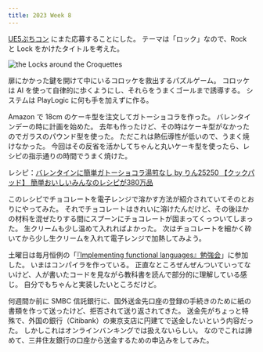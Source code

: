 ```yaml
---
title: 2023 Week 8
---
```


[UE5ぷちコン](https://historia.co.jp/ue5petitcon19) にまた応募することにした。
テーマは「ロック」なので、Rock と Lock をかけたタイトルを考えた。

![the Locks around the Croquettes](https://user-images.githubusercontent.com/65044/221402818-860b4ad0-e9cd-44b2-9406-18c5c0aeb757.svg)

扉にかかった鍵を開けて中にいるコロッケを救出するパズルゲーム。
コロッケは AI を使って自律的に歩くようにし、それらをうまくゴールまで誘導する。
システムは PlayLogic に何も手を加えずに作る。

Amazon で 18cm のケーキ型を注文してガトーショコラを作った。
バレンタインデーの時に計画を始めた。
去年も作ったけど、その時はケーキ型がなかったのでガラスのパウンド型を使った。
ただこれは熱伝導性が低いので、うまく焼けなかった。
今回はその反省を活かしてちゃんと丸いケーキ型を使ったら、レシピの指示通りの時間でうまく焼けた。

レシピ：[バレンタインに簡単ガトーショコラ湯煎なし by りん25250 【クックパッド】 簡単おいしいみんなのレシピが380万品](https://cookpad.com/recipe/5919824?view=classic#share_other)

このレシピでチョコレートを電子レンジで溶かす方法が紹介されていてそのとおりにやってみた。
それでチョコレートはきれいに溶けたんだけど、その後ほかの材料を混ぜたりする間にスプーンにチョコレートが固まってくっついてしまった。
生クリームも少し温めて入れればよかった。
次はチョコレートを細かく砕いてから少し生クリームを入れて電子レンジで加熱してみよう。

土曜日は毎月恒例の「[『Implementing functional languages』勉強会](https://sampou.connpass.com/event/273658/)」に参加した。
いまはコンパイラを作っている。
正直なところぜんぜんついていってないけど、人が書いたコードを見ながら教科書を読んで部分的に理解している感じ。
自分でもちゃんと実装したいところだけど。

何週間か前に SMBC 信託銀行に、国外送金先口座の登録の手続きのために紙の書類を作って送ったけど、拒否されて送り返されてきた。
送金先がちょっと特殊で、外国の銀行（Citibank）の東京支店に円建てで送金したいという内容だった。
しかしこれはオンラインバンキングでは扱えないらしい。
なのでこれは諦めて、三井住友銀行の口座から送金するための申込みをしてみた。
